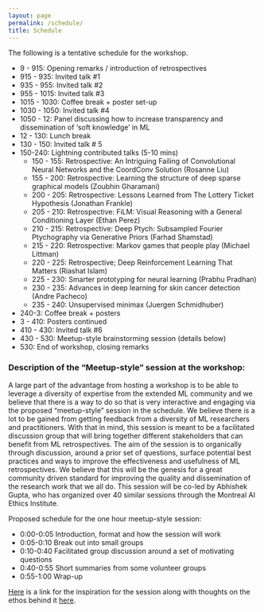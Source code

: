 ```yaml
---
layout: page
permalink: /schedule/
title: Schedule
---
```



The following is a tentative schedule for the workshop. 

* 9 - 915: Opening remarks / introduction of retrospectives
* 915 - 935: Invited talk #1
* 935 - 955: Invited talk #2
* 955 - 1015: Invited talk #3
* 1015 - 1030: Coffee break + poster set-up
* 1030 - 1050: Invited talk #4
* 1050 - 12: Panel discussing how to increase transparency and dissemination of ‘soft knowledge’ in ML
* 12 - 130: Lunch break
* 130 - 150: Invited talk # 5     
* 150-240: Lightning contributed talks (5-10 mins)
    * 150 - 155: 
Retrospective: An Intriguing Failing of Convolutional Neural Networks and the CoordConv Solution (Rosanne Liu) 
    * 155 - 200: Retrospective: Learning the structure of deep sparse graphical models (Zoubhin Gharamani)
    * 200 - 205: Retrospective: Lessons Learned from The Lottery Ticket Hypothesis (Jonathan Frankle)
    * 205 - 210: 
Retrospective: FiLM: Visual Reasoning with a General Conditioning Layer (Ethan Perez)
    * 210 - 215: Retrospective: Deep Ptych: Subsampled Fourier Ptychography via Generative Priors (Farhad Shamstad)
    * 215 - 220: Retrospective: Markov games that people play (Michael Littman)
    * 220 - 225: Retrospective; Deep Reinforcement Learning That Matters (Riashat Islam)
    * 225 - 230: Smarter prototyping for neural learning (Prabhu Pradhan)
    * 230 - 235: Advances in deep learning for skin cancer detection (Andre Pacheco)
    * 235 - 240: Unsupervised minimax (Juergen Schmidhuber)
* 240-3: Coffee break + posters
* 3 - 410: Posters continued
* 410 - 430: Invited talk #6
* 430 - 530: Meetup-style brainstorming session (details below)
* 530: End of workshop, closing remarks


### Description of the “Meetup-style” session at the workshop:

A large part of the advantage from hosting a workshop is to be able to leverage a diversity of expertise from the extended ML community and we believe that there is a way to do so that is very interactive and engaging via the proposed “meetup-style” session in the schedule.  We believe there is a lot to be gained from getting feedback from a diversity of ML researchers and practitioners. With that in mind, this session is meant to be a facilitated discussion group that will bring together different stakeholders that can benefit from ML retrospectives. The aim of the session is to organically through discussion, around a prior set of questions, surface potential best practices and ways to improve the effectiveness and usefulness of ML retrospectives. We believe that this will be the genesis for a great community driven standard for improving the quality and dissemination of the research work that we all do. This session will be co-led by Abhishek Gupta, who has organized over 40 similar sessions through the Montreal AI Ethics Institute. 

Proposed schedule for the one hour meetup-style session:

* 0:00-0:05 Introduction, format and how the session will work 
* 0:05-0:10 Break out into small groups 
* 0:10-0:40 Facilitated group discussion around a set of motivating questions
* 0:40-0:55 Short summaries from some volunteer groups
* 0:55-1:00 Wrap-up 

[Here](https://montrealethics.ai/meetup/) is a link for the inspiration for the session along with thoughts on the ethos behind it [here](https://medium.com/montreal-ai-ethics-institute/ai-ethics-inclusivity-in-smart-cities-6b8faebf7ce3). 
